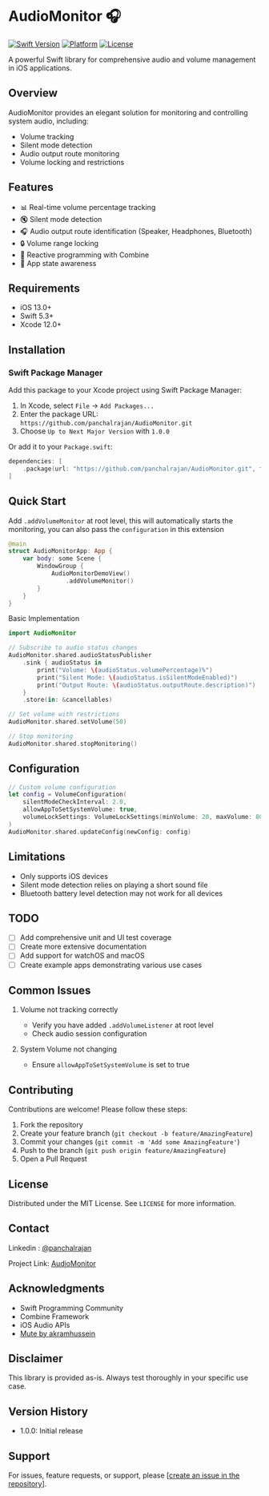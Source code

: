 # AudioMonitor 🎧
[![Swift Version](https://img.shields.io/badge/Swift-5.3+-orange.svg)](https://swift.org)
[![Platform](https://img.shields.io/badge/platform-iOS-blue.svg)](https://developer.apple.com/ios/)
[![License](https://img.shields.io/badge/license-MIT-green.svg)](LICENSE)

A powerful Swift library for comprehensive audio and volume management in iOS applications.

## Overview

AudioMonitor provides an elegant solution for monitoring and controlling system audio, including:
- Volume tracking
- Silent mode detection
- Audio output route monitoring
- Volume locking and restrictions

## Features

- 📊 Real-time volume percentage tracking
- 🔇 Silent mode detection
- 🎧 Audio output route identification (Speaker, Headphones, Bluetooth)
- 🔒 Volume range locking
- 🔄 Reactive programming with Combine
- 📱 App state awareness

## Requirements

- iOS 13.0+
- Swift 5.3+
- Xcode 12.0+

## Installation

### Swift Package Manager
Add this package to your Xcode project using Swift Package Manager:

1. In Xcode, select `File` → `Add Packages...`
2. Enter the package URL: `https://github.com/panchalrajan/AudioMonitor.git`
3. Choose `Up to Next Major Version` with `1.0.0`

Or add it to your `Package.swift`:

```swift
dependencies: [
    .package(url: "https://github.com/panchalrajan/AudioMonitor.git", from: "1.0.0")
]
```

## Quick Start

Add `.addVolumeMonitor` at root level, this will automatically starts the monitoring, you can also pass the `configuration` in this extension
```swift
@main
struct AudioMonitorApp: App {
    var body: some Scene {
        WindowGroup {
            AudioMonitorDemoView()
                .addVolumeMonitor()
        }
    }
}
```

Basic Implementation
```swift
import AudioMonitor

// Subscribe to audio status changes
AudioMonitor.shared.audioStatusPublisher
    .sink { audioStatus in
        print("Volume: \(audioStatus.volumePercentage)%")
        print("Silent Mode: \(audioStatus.isSilentModeEnabled)")
        print("Output Route: \(audioStatus.outputRoute.description)")
    }
    .store(in: &cancellables)

// Set volume with restrictions
AudioMonitor.shared.setVolume(50)

// Stop monitoring
AudioMonitor.shared.stopMonitoring()
```

## Configuration

```swift
// Custom volume configuration
let config = VolumeConfiguration(
    silentModeCheckInterval: 2.0,
    allowAppToSetSystemVolume: true,
    volumeLockSettings: VolumeLockSettings(minVolume: 20, maxVolume: 80)
)
AudioMonitor.shared.updateConfig(newConfig: config)
```

## Limitations

- Only supports iOS devices
- Silent mode detection relies on playing a short sound file
- Bluetooth battery level detection may not work for all devices

## TODO

- [ ] Add comprehensive unit and UI test coverage
- [ ] Create more extensive documentation
- [ ] Add support for watchOS and macOS
- [ ] Create example apps demonstrating various use cases

## Common Issues

1. Volume not tracking correctly
   - Verify you have added `.addVolumeListener` at root level
   - Check audio session configuration

2. System Volume not changing
   - Ensure `allowAppToSetSystemVolume` is set to true
   
## Contributing

Contributions are welcome! Please follow these steps:

1. Fork the repository
2. Create your feature branch (`git checkout -b feature/AmazingFeature`)
3. Commit your changes (`git commit -m 'Add some AmazingFeature'`)
4. Push to the branch (`git push origin feature/AmazingFeature`)
5. Open a Pull Request

## License

Distributed under the MIT License. See `LICENSE` for more information.

## Contact

Linkedin : [@panchalrajan](https://www.linkedin.com/in/panchalrajan/)

Project Link: [AudioMonitor](https://github.com/panchalrajan/AudioMonitor)

## Acknowledgments

- Swift Programming Community
- Combine Framework
- iOS Audio APIs
- [Mute by akramhussein](https://github.com/akramhussein/Mute)
  
## Disclaimer

This library is provided as-is. Always test thoroughly in your specific use case.

## Version History

- 1.0.0: Initial release


## Support
For issues, feature requests, or support, please [[create an issue in the repository](https://github.com/panchalrajan/AudioMonitor/issues)].
